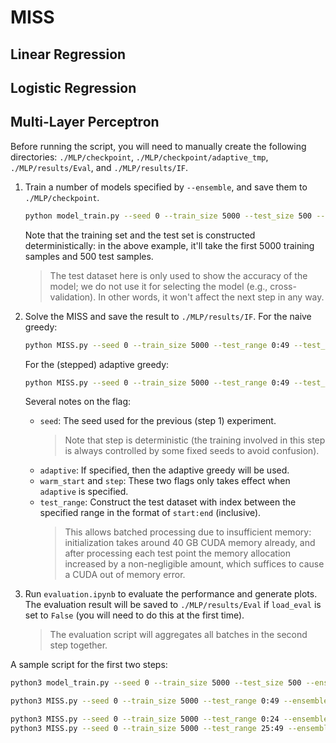 # MISS

## Linear Regression

## Logistic Regression

## Multi-Layer Perceptron

Before running the script, you will need to manually create the following directories: `./MLP/checkpoint`, `./MLP/checkpoint/adaptive_tmp`, `./MLP/results/Eval`, and `./MLP/results/IF`.

1. Train a number of models specified by `--ensemble`, and save them to `./MLP/checkpoint`.
	```bash
	python model_train.py --seed 0 --train_size 5000 --test_size 500 --ensemble 5
	```
	Note that the training set and the test set is constructed deterministically: in the above example, it'll take the first 5000 training samples and 500 test samples.

	>The test dataset here is only used to show the accuracy of the model; we do not use it for selecting the model (e.g., cross-validation). In other words, it won't affect the next step in any way.
2. Solve the MISS and save the result to `./MLP/results/IF`. For the naive greedy:
	```bash
	python MISS.py --seed 0 --train_size 5000 --test_range 0:49 --test_start_idx 0 --ensemble 5 --k 50
	```
	For the (stepped) adaptive greedy:
	```bash
	python MISS.py --seed 0 --train_size 5000 --test_range 0:49 --test_start_idx 0 --ensemble 5 --k 50 --adaptive --warm_start --step 5
	```
	Several notes on the flag:
	- `seed`: The seed used for the previous (step 1) experiment.
		>Note that step is deterministic (the training involved in this step is always controlled by some fixed seeds to avoid confusion).
	- `adaptive`: If specified, then the adaptive greedy will be used.
	- `warm_start` and `step`: These two flags only takes effect when `adaptive` is specified.
	- `test_range`: Construct the test dataset with index between the specified range in the format of `start:end` (inclusive).
		>This allows batched processing due to insufficient memory: initialization takes around 40 GB CUDA memory already, and after processing each test point the memory allocation increased by a non-negligible amount, which suffices to cause a CUDA out of memory error.
3. Run `evaluation.ipynb` to evaluate the performance and generate plots. The evaluation result will be saved to `./MLP/results/Eval` if `load_eval` is set to `False` (you will need to do this at the first time).
	>The evaluation script will aggregates all batches in the second step together.

A sample script for the first two steps:

```bash
python3 model_train.py --seed 0 --train_size 5000 --test_size 500 --ensemble 5

python3 MISS.py --seed 0 --train_size 5000 --test_range 0:49 --ensemble 5 --k 50

python3 MISS.py --seed 0 --train_size 5000 --test_range 0:24 --ensemble 5 --k 50 --adaptive --warm_start --step 5
python3 MISS.py --seed 0 --train_size 5000 --test_range 25:49 --ensemble 5 --k 50 --adaptive --warm_start --step 5
```
